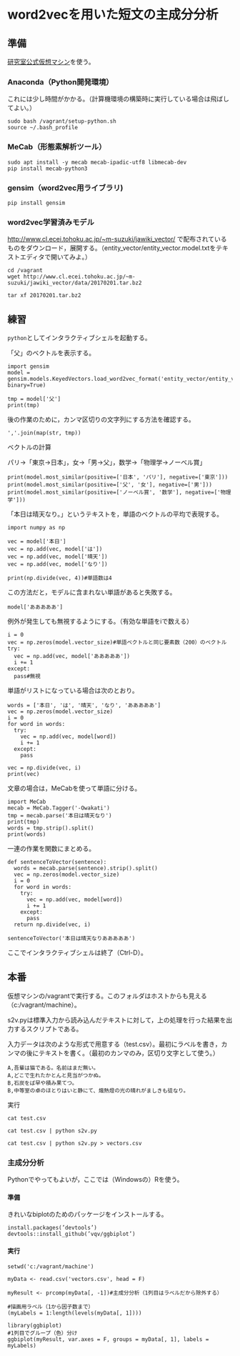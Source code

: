 # word2vecを用いた短文の主成分分析

## 準備

[研究室公式仮想マシン](https://github.com/yabukilab/machine)を使う。

### Anaconda（Python開発環境）

これには少し時間がかかる。（計算機環境の構築時に実行している場合は飛ばしてよい。）

```
sudo bash /vagrant/setup-python.sh
source ~/.bash_profile
```

### MeCab（形態素解析ツール）

```
sudo apt install -y mecab mecab-ipadic-utf8 libmecab-dev
pip install mecab-python3
```

### gensim（word2vec用ライブラリ)

```
pip install gensim
```

### word2vec学習済みモデル

http://www.cl.ecei.tohoku.ac.jp/~m-suzuki/jawiki_vector/ で配布されているものをダウンロード，展開する。（entity_vector/entity_vector.model.txtをテキストエディタで開いてみよ。）

```
cd /vagrant
wget http://www.cl.ecei.tohoku.ac.jp/~m-suzuki/jawiki_vector/data/20170201.tar.bz2

tar xf 20170201.tar.bz2
```

## 練習

`python`としてインタラクティブシェルを起動する。

「父」のベクトルを表示する。

```
import gensim
model = gensim.models.KeyedVectors.load_word2vec_format('entity_vector/entity_vector.model.bin', binary=True)

tmp = model['父']
print(tmp)
```

後の作業のために，カンマ区切りの文字列にする方法を確認する。

```
','.join(map(str, tmp))
```

ベクトルの計算

パリ→「東京→日本」，女→「男→父」，数学→「物理学→ノーベル賞」

```
print(model.most_similar(positive=['日本', 'パリ'], negative=['東京']))
print(model.most_similar(positive=['父', '女'], negative=['男']))
print(model.most_similar(positive=['ノーベル賞', '数学'], negative=['物理学']))
```

「本日は晴天なり。」というテキストを，単語のベクトルの平均で表現する。

```
import numpy as np

vec = model['本日']
vec = np.add(vec, model['は'])
vec = np.add(vec, model['晴天'])
vec = np.add(vec, model['なり'])

print(np.divide(vec, 4))#単語数は4
```

この方法だと，モデルに含まれない単語があると失敗する。

```
model['あああああ']
```

例外が発生しても無視するようにする。（有効な単語をiで数える）

```
i = 0
vec = np.zeros(model.vector_size)#単語ベクトルと同じ要素数（200）のベクトル
try:
  vec = np.add(vec, model['あああああ'])
  i += 1
except:
  pass#無視
```

単語がリストになっている場合は次のとおり。

```
words = ['本日', 'は', '晴天', 'なり', 'あああああ']
vec = np.zeros(model.vector_size)
i = 0
for word in words:
  try:
    vec = np.add(vec, model[word])
    i += 1
  except:
    pass

vec = np.divide(vec, i)
print(vec)
```

文章の場合は，MeCabを使って単語に分ける。

```
import MeCab
mecab = MeCab.Tagger('-Owakati')
tmp = mecab.parse('本日は晴天なり')
print(tmp)
words = tmp.strip().split()
print(words)
```

一連の作業を関数にまとめる。

```
def sentenceToVector(sentence):
  words = mecab.parse(sentence).strip().split()
  vec = np.zeros(model.vector_size)
  i = 0
  for word in words:
    try:
      vec = np.add(vec, model[word])
      i += 1
    except:
      pass
  return np.divide(vec, i)

sentenceToVector('本日は晴天なりあああああ')
```

ここでインタラクティブシェルは終了（Ctrl-D）。

## 本番

仮想マシンの/vagrantで実行する。このフォルダはホストからも見える（c:/vagrant/machine）。

s2v.pyは標準入力から読み込んだテキストに対して，上の処理を行った結果を出力するスクリプトである。

入力データは次のような形式で用意する（test.csv）。最初にラベルを書き，カンマの後にテキストを書く。（最初のカンマのみ，区切り文字として使う。）

```
A,吾輩は猫である。名前はまだ無い。
A,どこで生れたかとんと見当がつかぬ。
B,石炭をば早や積み果てつ。
B,中等室の卓のほとりはいと静にて、熾熱燈の光の晴れがましきも徒なり。
```

実行

```
cat test.csv
```

```
cat test.csv | python s2v.py
```

```
cat test.csv | python s2v.py > vectors.csv
```

### 主成分分析

Pythonでやってもよいが，ここでは（Windowsの）Rを使う。

#### 準備

きれいなbiplotのためのパッケージをインストールする。

```
install.packages(’devtools’)
devtools::install_github(’vqv/ggbiplot’)
```

#### 実行

```
setwd('c:/vagrant/machine')

myData <- read.csv('vectors.csv', head = F)

myResult <- prcomp(myData[, -1])#主成分分析（1列目はラベルだから除外する）

#描画用ラベル（1から因子数まで）
(myLabels = 1:length(levels(myData[, 1])))

library(ggbiplot)
#1列目でグループ（色）分け
ggbiplot(myResult, var.axes = F, groups = myData[, 1], labels = myLabels)
